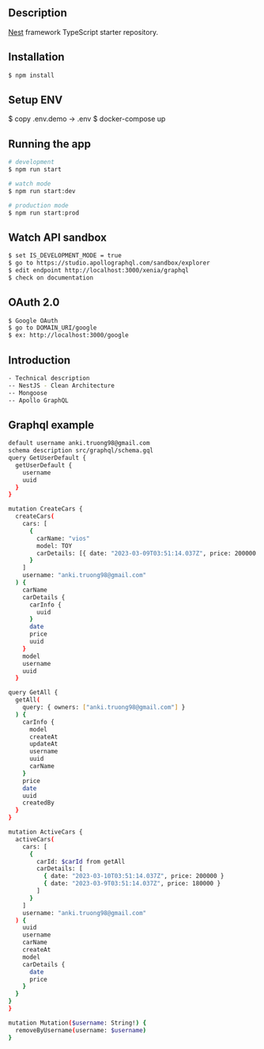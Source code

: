 ## Description

[Nest](https://github.com/nestjs/nest) framework TypeScript starter repository.

## Installation

```bash
$ npm install
```

## Setup ENV
$ copy .env.demo -> .env
$ docker-compose up  
## Running the app

```bash
# development
$ npm run start

# watch mode
$ npm run start:dev

# production mode
$ npm run start:prod
```

## Watch API sandbox
```bash
$ set IS_DEVELOPMENT_MODE = true
$ go to https://studio.apollographql.com/sandbox/explorer
$ edit endpoint http://localhost:3000/xenia/graphql
$ check on documentation
```

## OAuth 2.0
```bash
$ Google OAuth
$ go to DOMAIN_URI/google
$ ex: http://localhost:3000/google
```
## Introduction
```bash
- Technical description
-- NestJS - Clean Architecture
-- Mongoose
-- Apollo GraphQL
```
## Graphql example
```bash
default username anki.truong98@gmail.com
schema description src/graphql/schema.gql
query GetUserDefault {
  getUserDefault {
    username
    uuid
  }
}

mutation CreateCars {
  createCars(
    cars: [
      {
        carName: "vios"
        model: TOY
        carDetails: [{ date: "2023-03-09T03:51:14.037Z", price: 200000 }]
      }
    ]
    username: "anki.truong98@gmail.com"
  ) {
    carName
    carDetails {
      carInfo {
        uuid
      }
      date
      price
      uuid
    }
    model
    username
    uuid
  }

query GetAll {
  getAll(
    query: { owners: ["anki.truong98@gmail.com"] }
  ) {
    carInfo {
      model
      createAt
      updateAt
      username
      uuid
      carName
    }
    price
    date
    uuid
    createdBy
  }
}

mutation ActiveCars {
  activeCars(
    cars: [
      {
        carId: $carId from getAll
        carDetails: [
          { date: "2023-03-10T03:51:14.037Z", price: 200000 }
          { date: "2023-03-9T03:51:14.037Z", price: 180000 }
        ]
      }
    ]
    username: "anki.truong98@gmail.com"
  ) {
    uuid
    username
    carName
    createAt
    model
    carDetails {
      date
      price
    }
  }
}
}

mutation Mutation($username: String!) {
  removeByUsername(username: $username)
}
```
